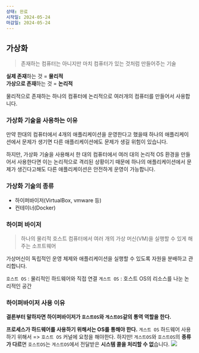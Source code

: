 ```yaml
---
상태: 완료
시작일: 2024-05-24
마감일: 2024-05-24
---
```

## 가상화
> 존재하는 컴퓨터는 아니지만 마치 컴퓨터가 있는 것처럼 만들어주는 기술

**실제 존재**하는 것 = **물리적** </br>
**가상으로 존재**하는 것 = **논리적**

물리적으로 존재하는 하나의 컴퓨터에 논리적으로 여러개의 컴퓨터를 만들어서 사용합니다.

### 가상화 기술을 사용하는 이유
만약 한대의 컴퓨터에서 4개의 애플리케이션을 운영한다고 했을때 하나의 애플리케이션에서 문제가 생기면 다른 애플리케이션에도 문제가 생길 위험이 있습니다.

하지만, 가상화 기술을 사용해서 한 대의 컴퓨터에서 여러 대의  논리적 OS 환경을 만들어서 사용한다면 이는 논리적으로 격리된 상황이기 때문에 하나의 애플리케이션에서 문제가 생긴다고해도 다른 애플리케이션은 안전하게 운영이 가능합니다.

### 가상화 기술의 종류
- 하이퍼바이저(VirtualBox, vmware 등)
- 컨테이너(Docker)

### 하이퍼 바이저 
> 하나의 물리적 호스트 컴퓨터에서  여러 개의 가상 머신(VM)을 실행할 수 있게 해주는 소프트웨어

가상머신이 독립적인 운영 체제와 애플리케이션을 실행할 수 있도록 자원을 분배하고 관리합니다.

`호스트 OS` : 물리적인 하드웨어와 직접 연결
`게스트 OS` : 호스트 OS의 리소스를 나눈 논리적인 공간

### 하이퍼바이저 사용 이유
**결론부터 말하자면 하이퍼바이저가 `호스트OS`와 `게스트OS`같의 통역 역할을 한다.**

**프로세스가 하드웨어를 사용하기 위해서는 OS를 통해야 한다.**
`게스트 OS` 하드웨어 사용하기 위해서 => `호스트 OS` 커널에 요청을 해야한다.
하지만! `게스트OS`와 `호스트OS`의 **종류가 다르**면 `호스트OS`는 `게스트OS`에서 전달받은 **시스템 콜을 처리할 수 없**습니다.
![](https://i.imgur.com/nHuvIbu.png)